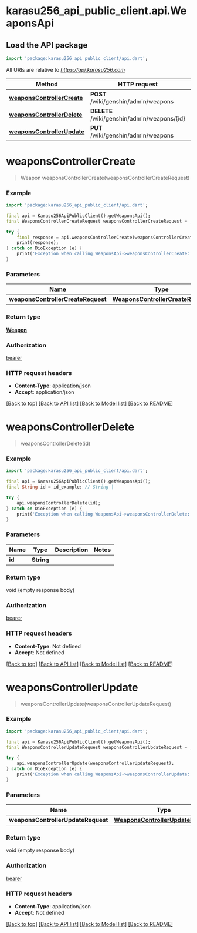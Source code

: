 # karasu256_api_public_client.api.WeaponsApi

## Load the API package
```dart
import 'package:karasu256_api_public_client/api.dart';
```

All URIs are relative to *https://api.karasu256.com*

Method | HTTP request | Description
------------- | ------------- | -------------
[**weaponsControllerCreate**](WeaponsApi.md#weaponscontrollercreate) | **POST** /wiki/genshin/admin/weapons | 
[**weaponsControllerDelete**](WeaponsApi.md#weaponscontrollerdelete) | **DELETE** /wiki/genshin/admin/weapons/{id} | 
[**weaponsControllerUpdate**](WeaponsApi.md#weaponscontrollerupdate) | **PUT** /wiki/genshin/admin/weapons | 


# **weaponsControllerCreate**
> Weapon weaponsControllerCreate(weaponsControllerCreateRequest)



### Example
```dart
import 'package:karasu256_api_public_client/api.dart';

final api = Karasu256ApiPublicClient().getWeaponsApi();
final WeaponsControllerCreateRequest weaponsControllerCreateRequest = ; // WeaponsControllerCreateRequest | 

try {
    final response = api.weaponsControllerCreate(weaponsControllerCreateRequest);
    print(response);
} catch on DioException (e) {
    print('Exception when calling WeaponsApi->weaponsControllerCreate: $e\n');
}
```

### Parameters

Name | Type | Description  | Notes
------------- | ------------- | ------------- | -------------
 **weaponsControllerCreateRequest** | [**WeaponsControllerCreateRequest**](WeaponsControllerCreateRequest.md)|  | 

### Return type

[**Weapon**](Weapon.md)

### Authorization

[bearer](../README.md#bearer)

### HTTP request headers

 - **Content-Type**: application/json
 - **Accept**: application/json

[[Back to top]](#) [[Back to API list]](../README.md#documentation-for-api-endpoints) [[Back to Model list]](../README.md#documentation-for-models) [[Back to README]](../README.md)

# **weaponsControllerDelete**
> weaponsControllerDelete(id)



### Example
```dart
import 'package:karasu256_api_public_client/api.dart';

final api = Karasu256ApiPublicClient().getWeaponsApi();
final String id = id_example; // String | 

try {
    api.weaponsControllerDelete(id);
} catch on DioException (e) {
    print('Exception when calling WeaponsApi->weaponsControllerDelete: $e\n');
}
```

### Parameters

Name | Type | Description  | Notes
------------- | ------------- | ------------- | -------------
 **id** | **String**|  | 

### Return type

void (empty response body)

### Authorization

[bearer](../README.md#bearer)

### HTTP request headers

 - **Content-Type**: Not defined
 - **Accept**: Not defined

[[Back to top]](#) [[Back to API list]](../README.md#documentation-for-api-endpoints) [[Back to Model list]](../README.md#documentation-for-models) [[Back to README]](../README.md)

# **weaponsControllerUpdate**
> weaponsControllerUpdate(weaponsControllerUpdateRequest)



### Example
```dart
import 'package:karasu256_api_public_client/api.dart';

final api = Karasu256ApiPublicClient().getWeaponsApi();
final WeaponsControllerUpdateRequest weaponsControllerUpdateRequest = ; // WeaponsControllerUpdateRequest | 

try {
    api.weaponsControllerUpdate(weaponsControllerUpdateRequest);
} catch on DioException (e) {
    print('Exception when calling WeaponsApi->weaponsControllerUpdate: $e\n');
}
```

### Parameters

Name | Type | Description  | Notes
------------- | ------------- | ------------- | -------------
 **weaponsControllerUpdateRequest** | [**WeaponsControllerUpdateRequest**](WeaponsControllerUpdateRequest.md)|  | 

### Return type

void (empty response body)

### Authorization

[bearer](../README.md#bearer)

### HTTP request headers

 - **Content-Type**: application/json
 - **Accept**: Not defined

[[Back to top]](#) [[Back to API list]](../README.md#documentation-for-api-endpoints) [[Back to Model list]](../README.md#documentation-for-models) [[Back to README]](../README.md)

